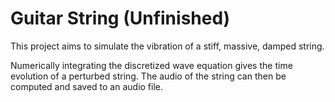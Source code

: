 # Guitar String (Unfinished)

This project aims to simulate the vibration of a stiff, massive, damped string.

Numerically integrating the discretized wave equation gives the time evolution of a perturbed string. The audio of the string can then be computed and saved to an audio file.
